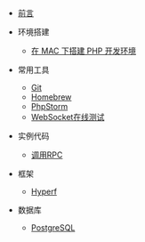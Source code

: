 * [前言](README.md)

* 环境搭建
    * [在 MAC 下搭建 PHP 开发环境](development/mac.md)

* 常用工具
    * [Git](tools/git.md)
    * [Homebrew](tools/brew.md)
    * [PhpStorm](tools/phpstorm.md)
    * [WebSocket在线测试](http://wstool.qq52o.cn)

* 实例代码
    * [调用RPC](code/hyperf-jsonrpc-http.md)

* 框架
    * [Hyperf](framework/hyperf.md)

* 数据库
    * [PostgreSQL](database/postgresql.md)